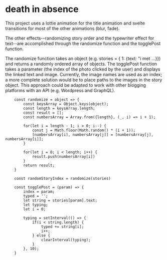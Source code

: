 # death in absence

This project uses a lottie animation for the title animation and svelte transitions for most of the other animations (blur, fade).

The other effects--randomizing story order and the typewriter effect for text--are accomplished through the randomize function and the togglePost function.

The randomize function takes an object (e.g. stories = { 1: {text: "i met ...}}) and returns a randomly ordered array of objects.
The togglePost function takes a parameter (the index of the photo clicked by the user) and displays the linked text and image. Currently, the image names are used as an index; a more complete solution would be to place paths to the images in the story object. This approach could be adapted to work with other blogging platforms with an API (e.g. Wordpress and GraphQL).

```
	const randomize = object => {
		const keysArray = Object.keys(object);
		const length = keysArray.length;
		const result = [];
		const numbersArray = Array.from({length}, (_, i) => i + 1);
		
		for(let i = length - 1; i > 0; i--) {
			const j = Math.floor(Math.random() * (i + 1));
			[numbersArray[i], numbersArray[j]] = [numbersArray[j], numbersArray[i]];
		}

		for(let i = 0; i < length; i++) {
			result.push(numbersArray[i])
		}
		return result;
	}

	const randomStoryIndex = randomize(stories)

	const togglePost = (param) => {
		index = param;
		typed = '';
		let string = stories[param].text;
		let typing;
		let i = 0;

		typing = setInterval(() => {
			if(i < string.length) {
				typed += string[i];
				i++;
			} else {
				clearInterval(typing);
			}
		}, 10);
	}
```
